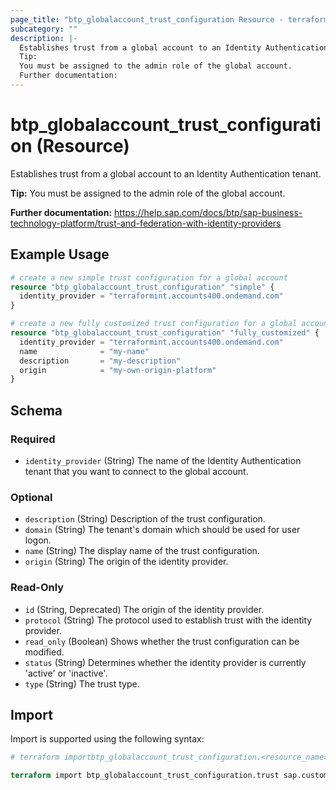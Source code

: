 ```yaml
---
page_title: "btp_globalaccount_trust_configuration Resource - terraform-provider-btp"
subcategory: ""
description: |-
  Establishes trust from a global account to an Identity Authentication tenant.
  Tip:
  You must be assigned to the admin role of the global account.
  Further documentation:
---
```


# btp_globalaccount_trust_configuration (Resource)

Establishes trust from a global account to an Identity Authentication tenant.

__Tip:__
You must be assigned to the admin role of the global account.

__Further documentation:__
<https://help.sap.com/docs/btp/sap-business-technology-platform/trust-and-federation-with-identity-providers>

## Example Usage

```terraform
# create a new simple trust configuration for a global account
resource "btp_globalaccount_trust_configuration" "simple" {
  identity_provider = "terraformint.accounts400.ondemand.com"
}

# create a new fully customized trust configuration for a global account
resource "btp_globalaccount_trust_configuration" "fully_customized" {
  identity_provider = "terraformint.accounts400.ondemand.com"
  name              = "my-name"
  description       = "my-description"
  origin            = "my-own-origin-platform"
}
```

<!-- schema generated by tfplugindocs -->
## Schema

### Required

- `identity_provider` (String) The name of the Identity Authentication tenant that you want to connect to the global account.

### Optional

- `description` (String) Description of the trust configuration.
- `domain` (String) The tenant's domain which should be used for user logon.
- `name` (String) The display name of the trust configuration.
- `origin` (String) The origin of the identity provider.

### Read-Only

- `id` (String, Deprecated) The origin of the identity provider.
- `protocol` (String) The protocol used to establish trust with the identity provider.
- `read_only` (Boolean) Shows whether the trust configuration can be modified.
- `status` (String) Determines whether the identity provider is currently 'active' or 'inactive'.
- `type` (String) The trust type.

## Import

Import is supported using the following syntax:

```terraform
# terraform importbtp_globalaccount_trust_configuration.<resource_name> <origin>

terraform import btp_globalaccount_trust_configuration.trust sap.custom
```
